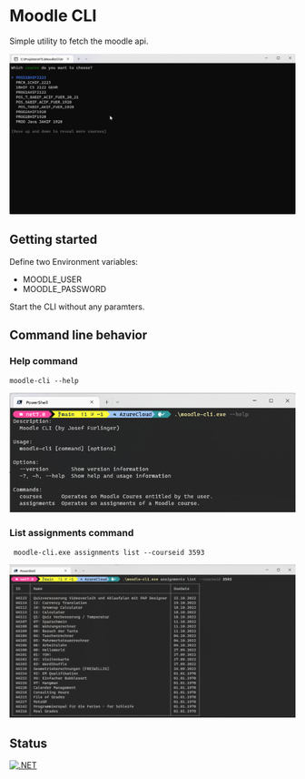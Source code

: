 # Moodle CLI

Simple utility to fetch the moodle api.

![MoodleCLIInProgress](./assets/moodle-cli.gif)

## Getting started

Define two Environment variables:

 - MOODLE_USER
 - MOODLE_PASSWORD
 
 Start the CLI without any paramters.
 
## Command line behavior

### Help command 

 ```
 moodle-cli --help
 ```

![HelpCommand](./assets/screenshot_help_command.png)

### List assignments command

```
 moodle-cli.exe assignments list --courseid 3593
 ```

![ListAssignmentsCommand](./assets/screenshot_result_assignments_list_command.png)

 ## Status
 
 [![.NET](https://github.com/jfuerlinger/moodle-cli/actions/workflows/build.yml/badge.svg)](https://github.com/jfuerlinger/moodle-cli/actions/workflows/build.yml)
